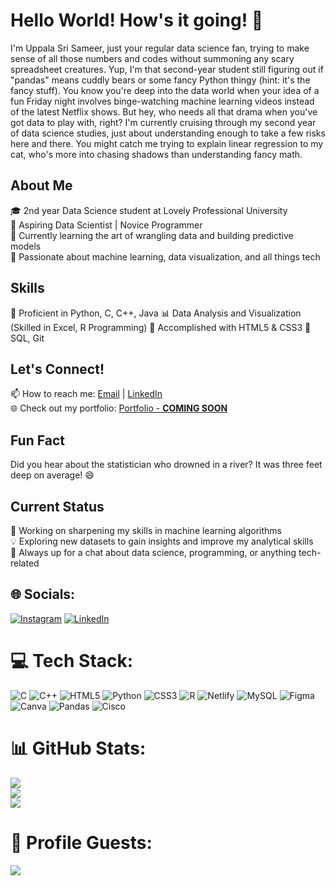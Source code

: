 # Hello World! How's it going! 👋

I'm Uppala Sri Sameer, just your regular data science fan, trying to make sense of all those numbers and codes without summoning any scary spreadsheet creatures. Yup, I'm that second-year student still figuring out if "pandas" means cuddly bears or some fancy Python thingy (hint: it's the fancy stuff).
You know you're deep into the data world when your idea of a fun Friday night involves binge-watching machine learning videos instead of the latest Netflix shows. But hey, who needs all that drama when you've got data to play with, right?
I'm currently cruising through my second year of data science studies, just about understanding enough to take a few risks here and there. You might catch me trying to explain linear regression to my cat, who's more into chasing shadows than understanding fancy math. 

## About Me
🎓 2nd year Data Science student at Lovely Professional University  
🧠 Aspiring Data Scientist | Novice Programmer  
🌱 Currently learning the art of wrangling data and building predictive models  
🤖 Passionate about machine learning, data visualization, and all things tech  

## Skills
🐍 Proficient in Python, C, C++, Java
📊 Data Analysis and Visualization (Skilled in Excel, R Programming)
🤖 Accomplished with HTML5 & CSS3
🔧 SQL, Git   

## Let's Connect!
📫 How to reach me: [Email](mailto:uppalasameer5@gmail.com) | [LinkedIn](https://www.linkedin.com/in/uppala-sri-sameer/)  
🌐 Check out my portfolio: [Portfolio - **COMING SOON**]()  

## Fun Fact
Did you hear about the statistician who drowned in a river? It was three feet deep on average! 😄  

## Current Status
🚀 Working on sharpening my skills in machine learning algorithms  
💡 Exploring new datasets to gain insights and improve my analytical skills  
💬 Always up for a chat about data science, programming, or anything tech-related  

## 🌐 Socials:
[![Instagram](https://img.shields.io/badge/Instagram-%23E4405F.svg?logo=Instagram&logoColor=white)](https://instagram.com/srisameer_05) [![LinkedIn](https://img.shields.io/badge/LinkedIn-%230077B5.svg?logo=linkedin&logoColor=white)](https://linkedin.com/in/uppala-sri-sameer) 

# 💻 Tech Stack:
![C](https://img.shields.io/badge/c-%2300599C.svg?style=for-the-badge&logo=c&logoColor=white) ![C++](https://img.shields.io/badge/c++-%2300599C.svg?style=for-the-badge&logo=c%2B%2B&logoColor=white) ![HTML5](https://img.shields.io/badge/html5-%23E34F26.svg?style=for-the-badge&logo=html5&logoColor=white) ![Python](https://img.shields.io/badge/python-3670A0?style=for-the-badge&logo=python&logoColor=ffdd54) ![CSS3](https://img.shields.io/badge/css3-%231572B6.svg?style=for-the-badge&logo=css3&logoColor=white) ![R](https://img.shields.io/badge/r-%23276DC3.svg?style=for-the-badge&logo=r&logoColor=white) ![Netlify](https://img.shields.io/badge/netlify-%23000000.svg?style=for-the-badge&logo=netlify&logoColor=#00C7B7) ![MySQL](https://img.shields.io/badge/mysql-%2300000f.svg?style=for-the-badge&logo=mysql&logoColor=white) ![Figma](https://img.shields.io/badge/figma-%23F24E1E.svg?style=for-the-badge&logo=figma&logoColor=white) ![Canva](https://img.shields.io/badge/Canva-%2300C4CC.svg?style=for-the-badge&logo=Canva&logoColor=white) ![Pandas](https://img.shields.io/badge/pandas-%23150458.svg?style=for-the-badge&logo=pandas&logoColor=white) ![Cisco](https://img.shields.io/badge/cisco-%23049fd9.svg?style=for-the-badge&logo=cisco&logoColor=black)
# 📊 GitHub Stats:
![](https://github-readme-stats.vercel.app/api?username=UppalaSriSameer&theme=great-gatsby&hide_border=false&include_all_commits=true&count_private=true)<br/>
![](https://github-readme-streak-stats.herokuapp.com/?user=UppalaSriSameer&theme=great-gatsby&hide_border=false)<br/>
![](https://github-readme-stats.vercel.app/api/top-langs/?username=UppalaSriSameer&theme=great-gatsby&hide_border=false&include_all_commits=true&count_private=true&layout=compact)

# 👀 Profile Guests:
[![](https://visitcount.itsvg.in/api?id=UppalaSriSameer&icon=5&color=12)](https://visitcount.itsvg.in)
